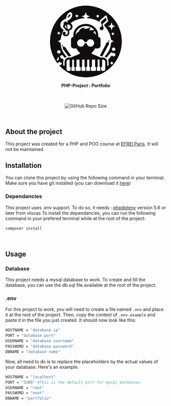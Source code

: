 <a href="https://github.com/Dragan-Constantin/PHP-Project/" target="_blank"><p align="center"> <img alt="Portfolio Icon" title="Portfolio Icon" src="images/README/logo-readme.jpeg" width="225" style="border-radius:50%;"></p></a>
<p align="center"><b>PHP-Project : Portfolio</b></p><br>
<p align="center">
  <img align="center" alt="GitHub Repo Size" src="https://img.shields.io/github/repo-size/Dragan-Constantin/Transverse-S2-Project?color=brightgreen&label=Size&style=for-the-badge">
</p>
<br>

## About the project

This project was created for a PHP and POO course at [EFREI Paris](https://eng.efrei.fr/).
It will not be maintained.
<br>

## Installation

You can clone this project by using the following command in your terminal. Make sure you have git installed (you can download it [here](https://git-scm.com/downloads))
<br>

### Dependancies

This project uses .env support.
To do so, it needs : [phpdotenv](https://github.com/vlucas/phpdotenv) version 5.6 or later from vlucas
To install the dependancies, you can run the following command in your prefered terminal while at the root of the project:

```bash
composer install
```
<br>

## Usage

### Database

This project needs a mysql database to work.
To create and fill the database, you can use the db.sql file available at the root of the project.
<br>

### .env

For this project to work, you will need to create a file named `.env` and place it at the root of the project.
Then, copy the content of `.env.example` and paste it in the file you just created.
It should now look like this:

```bash
HOSTNAME = "database ip"
PORT = "database port"
USERNAME = "database username"
PASSWORD = "database password"
DBNAME = "database name"
```

Now, all need to do is to replace the placeholders by the actual values of your database.
Here's an example:

```bash
HOSTNAME = "localhost"
PORT = "3306" #This is the default port for mysql databases
USERNAME = "root"
PASSWORD = "noot"
DBNAME = "portfolio"
```
<br>